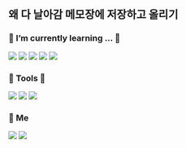 <h2> 왜 다 날아감 메모장에 저장하고 올리기 </h2>

<h3 align="left">📜  I’m currently learning ... 📜</h3>
<p align="left">
  <img src="https://img.shields.io/badge/Python-3766AB?style=flat-square&logo=Python&logoColor=white"/></a>
  <img src="https://img.shields.io/badge/C++-00599C?style=flat-square&logo=C%2B%2B&logoColor=white"/></a>
  <img src="https://img.shields.io/badge/C-A8B9CC?style=flat-square&logo=C&logoColor=white"/></a>
  <img src="https://img.shields.io/badge/Javascript-ffb13b?style=flat-square&logo=javascript&logoColor=white"/></a>
  <img src="https://img.shields.io/badge/css-1572B6?style=flat-square&logo=css3&logoColor=white"/></a>
  <br>
<h3>🔨 Tools 🔨</h3>
  <img src="https://img.shields.io/badge/Unreal Engine-0E1128?style=flat-square&logo=Unreal%20Engine&logoColor=white"/></a> 
  <img src="https://img.shields.io/badge/Visual Studio-5C2D91?style=flat-square&logo=Visual%20Studio&logoColor=white"/></a>
  <img src="https://img.shields.io/badge/VSCode-007ACC?style=flat-square&logo=Visual%20Studio%20Code&logoColor=white"/></a>
</p>


<h3 align="left"> 🧑 Me  </h3>
<p align="left">
<a href="https://rectangular-grill-1e9.notion.site/YGL-VR7-faad8336b1a5433aaed532b1ce77c770"><img src="https://img.shields.io/badge/Notion%20Blog-000000?style=flat-square&logo=Notion&logoColor=white"/></a>
<a href="mailto:swagee7@naver.com"><img src="https://img.shields.io/badge/Contact%20to%20Mail-d14836?style=flat-square&logo=Gmail&logoColor=white&link=swagee7@naver.com"/></a>
</p>

